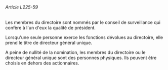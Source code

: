 ###### Article L225-59

Les membres du directoire sont nommés par le conseil de surveillance qui confère à l'un d'eux la qualité de président.

Lorsqu'une seule personne exerce les fonctions dévolues au directoire, elle prend le titre de directeur général unique.

A peine de nullité de la nomination, les membres du directoire ou le directeur général unique sont des personnes physiques. Ils peuvent être choisis en dehors des actionnaires.

